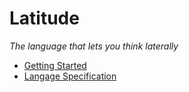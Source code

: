 
# Latitude

*The language that lets you think laterally*

 * [Getting Started](tutorial/)
 * [Langage Specification](spec/)


